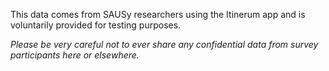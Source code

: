 This data comes from SAUSy researchers using the Itinerum app and is voluntarily provided for testing purposes.

*Please be very careful not to ever share any confidential data from survey participants here or elsewhere.*
